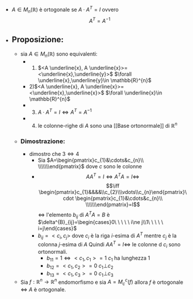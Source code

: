 - $A\in M_{n}(\mathbb{R})$ è ortogonale se $A\cdot A^{T}=I$ ovvero $$A^{T}=A^{-1}$$
- ## Proposizione:
	- sia $A\in M_{n}(\mathbb{R})$ sono equivalenti:
		- 1) $<A \underline{x}, A \underline{x}>=<\underline{x},\underline{y}>$   $\forall \underline{x},\underline{y}\in \mathbb{R}^{n}$
		- 2)$<A \underline{x}, A \underline{x}>=<\underline{x},\underline{x}>$   $\forall \underline{x}\in \mathbb{R}^{n}$
		- 3) $A\cdot A^{T}=I \iff A^{T}=A^{-1}$
		- 4) le colonne-righe di $A$ sono una [[Base ortonormale]] di $\mathbb{R}^{n}$ 
	- ### Dimostrazione:
		- dimostro che $3\iff 4$ 
			- Sia $A=\begin{pmatrix}c_{1}&\cdots&c_{n}\\ \\\\\\\end{pmatrix}$ dove $c$ sono le colonne 
			- $$AA^{T}=I\iff A^{T}A=I\iff $$$$\iff \begin{pmatrix}c_{1}&&&&\\c_{2}\\\vdots\\c_{n}\end{pmatrix}\cdot \begin{pmatrix}c_{1}&\cdots&c_{n}\\ \\\\\\\end{pmatrix}=I$$
			  $\iff$ l'elemento $b_{ij}$ di $A^{T}A=B$ è $\delta^{B}_{ij}=\begin{cases}0\ \ \  \ \ i\ne j\\1\ \ \ \ \ i=j\end{cases}$ 
			- $b_{ij}=<c_{i},c_{j}>$ dove $c_{i}$ è la riga $i$-esima di $A^{T}$ mentre $c_{j}$ è la colonna $j$-esima di $A$ 
			  Quindi  $AA^{T}=I \iff$ le colonne d $c_{i}$ sono ortonormali. 
				- $b_{11}=1 \iff <c_{1},c_{1}>=1$ $c_{1}$ ha lunghezza 1
				- $b_{12}=<c_{1},c_{2}>=0$  $c_{1}\bot c_{2}$
				- $b_{13}=<c_{1},c_{3}>=0$  $c_{1}\bot c_{3}$
	- Sia $f:\mathbb{R}^{n} \to \mathbb{R}^{n}$ endomorfismo e sia $A=M_{c}^{c}(f)$ allora $f$ è ortogonale $\iff$ $A$ è ortogonale.